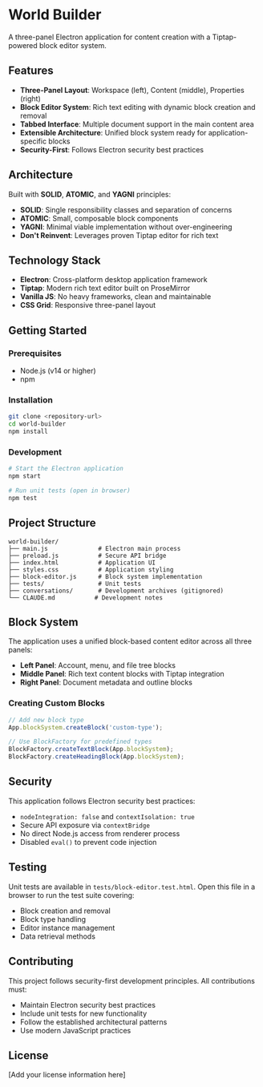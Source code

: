 # World Builder

A three-panel Electron application for content creation with a Tiptap-powered block editor system.

## Features

- **Three-Panel Layout**: Workspace (left), Content (middle), Properties (right)
- **Block Editor System**: Rich text editing with dynamic block creation and removal
- **Tabbed Interface**: Multiple document support in the main content area
- **Extensible Architecture**: Unified block system ready for application-specific blocks
- **Security-First**: Follows Electron security best practices

## Architecture

Built with **SOLID**, **ATOMIC**, and **YAGNI** principles:

- **SOLID**: Single responsibility classes and separation of concerns
- **ATOMIC**: Small, composable block components  
- **YAGNI**: Minimal viable implementation without over-engineering
- **Don't Reinvent**: Leverages proven Tiptap editor for rich text

## Technology Stack

- **Electron**: Cross-platform desktop application framework
- **Tiptap**: Modern rich text editor built on ProseMirror
- **Vanilla JS**: No heavy frameworks, clean and maintainable
- **CSS Grid**: Responsive three-panel layout

## Getting Started

### Prerequisites

- Node.js (v14 or higher)
- npm

### Installation

```bash
git clone <repository-url>
cd world-builder
npm install
```

### Development

```bash
# Start the Electron application
npm start

# Run unit tests (open in browser)
npm test
```

## Project Structure

```
world-builder/
├── main.js              # Electron main process
├── preload.js           # Secure API bridge
├── index.html           # Application UI
├── styles.css           # Application styling
├── block-editor.js      # Block system implementation
├── tests/               # Unit tests
├── conversations/       # Development archives (gitignored)
└── CLAUDE.md           # Development notes
```

## Block System

The application uses a unified block-based content editor across all three panels:

- **Left Panel**: Account, menu, and file tree blocks
- **Middle Panel**: Rich text content blocks with Tiptap integration
- **Right Panel**: Document metadata and outline blocks

### Creating Custom Blocks

```javascript
// Add new block type
App.blockSystem.createBlock('custom-type');

// Use BlockFactory for predefined types
BlockFactory.createTextBlock(App.blockSystem);
BlockFactory.createHeadingBlock(App.blockSystem);
```

## Security

This application follows Electron security best practices:

- `nodeIntegration: false` and `contextIsolation: true`
- Secure API exposure via `contextBridge`
- No direct Node.js access from renderer process
- Disabled `eval()` to prevent code injection

## Testing

Unit tests are available in `tests/block-editor.test.html`. Open this file in a browser to run the test suite covering:

- Block creation and removal
- Block type handling
- Editor instance management
- Data retrieval methods

## Contributing

This project follows security-first development principles. All contributions must:

- Maintain Electron security best practices
- Include unit tests for new functionality
- Follow the established architectural patterns
- Use modern JavaScript practices

## License

[Add your license information here]
